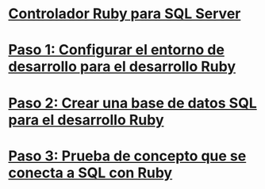 # [Controlador Ruby para SQL Server](ruby-driver-for-sql-server.md)
# [Paso 1: Configurar el entorno de desarrollo para el desarrollo Ruby](step-1-configure-development-environment-for-ruby-development.md)
# [Paso 2: Crear una base de datos SQL para el desarrollo Ruby](step-2-create-a-sql-database-for-ruby-development.md)
# [Paso 3: Prueba de concepto que se conecta a SQL con Ruby](step-3-proof-of-concept-connecting-to-sql-using-ruby.md)